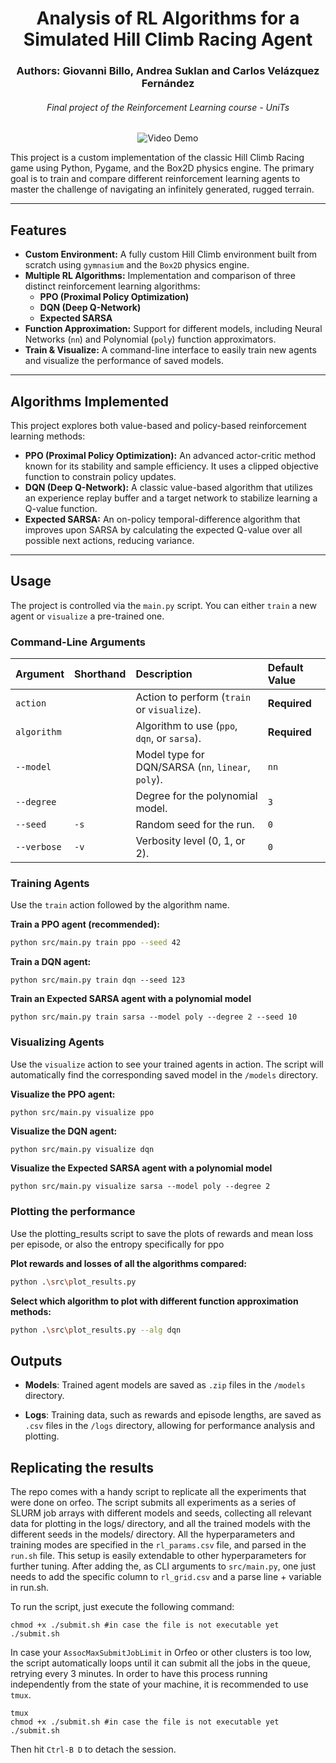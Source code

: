 <div align="center">
    <h1>Analysis of RL Algorithms for a Simulated Hill Climb Racing Agent</h1>
    <h3>Authors: Giovanni Billo, Andrea Suklan and Carlos Velázquez Fernández</h3>
    <h6>Final project of the Reinforcement Learning course - UniTs</h6>
</div>

<div align="center">
    <img src="presentation/images/demo.gif" alt="Video
  Demo" />
</div>

This project is a custom implementation of the classic Hill Climb Racing game using Python, Pygame, and the Box2D physics engine. The primary goal is to train and compare different reinforcement learning agents to master the challenge of navigating an infinitely generated, rugged terrain.

***

## Features

* **Custom Environment:** A fully custom Hill Climb environment built from scratch using `gymnasium` and the `Box2D` physics engine.
* **Multiple RL Algorithms:** Implementation and comparison of three distinct reinforcement learning algorithms:
    * **PPO (Proximal Policy Optimization)**
    * **DQN (Deep Q-Network)**
    * **Expected SARSA**
* **Function Approximation:** Support for different models, including Neural Networks (`nn`) and Polynomial (`poly`) function approximators.
* **Train & Visualize:** A command-line interface to easily train new agents and visualize the performance of saved models.

***

## Algorithms Implemented

This project explores both value-based and policy-based reinforcement learning methods:

* **PPO (Proximal Policy Optimization):** An advanced actor-critic method known for its stability and sample efficiency. It uses a clipped objective function to constrain policy updates.
* **DQN (Deep Q-Network):** A classic value-based algorithm that utilizes an experience replay buffer and a target network to stabilize learning a Q-value function.
* **Expected SARSA:** An on-policy temporal-difference algorithm that improves upon SARSA by calculating the expected Q-value over all possible next actions, reducing variance.

***


## Usage

The project is controlled via the `main.py` script. You can either `train` a new agent or `visualize` a pre-trained one.


### Command-Line Arguments

| Argument | Shorthand | Description | Default Value |
| :--- | :--- | :--- | :--- |
| `action` | | Action to perform (`train` or `visualize`). | **Required** |
| `algorithm` | | Algorithm to use (`ppo`, `dqn`, or `sarsa`). | **Required** |
| `--model` | | Model type for DQN/SARSA (`nn`, `linear`, `poly`). | `nn` |
| `--degree` | | Degree for the polynomial model. | `3` |
| `--seed` | `-s` | Random seed for the run. | `0` |
| `--verbose`| `-v` | Verbosity level (0, 1, or 2). | `0` |


### Training Agents

Use the `train` action followed by the algorithm name.

**Train a PPO agent (recommended):**
```bash
python src/main.py train ppo --seed 42
```

**Train a DQN agent:**
```
python src/main.py train dqn --seed 123
```

**Train an Expected SARSA agent with a polynomial model**
```
python src/main.py train sarsa --model poly --degree 2 --seed 10
```


### Visualizing Agents
Use the `visualize` action to see your trained agents in action. The script will automatically find the corresponding saved model in the `/models` directory.

**Visualize the PPO agent:**
```bash
python src/main.py visualize ppo
```

**Visualize the DQN agent:**
```
python src/main.py visualize dqn
```

**Visualize the Expected SARSA agent with a polynomial model**
```
python src/main.py visualize sarsa --model poly --degree 2
```

### Plotting the performance
Use the plotting_results script to save the plots of rewards and mean loss per episode, or also the entropy specifically for ppo

**Plot rewards and losses of all the algorithms compared:**
```bash
python .\src\plot_results.py
```

**Select which algorithm to plot with different function approximation methods:**
```bash
python .\src\plot_results.py --alg dqn
```


## Outputs

- **Models**: Trained agent models are saved as `.zip` files in the `/models` directory.

- **Logs**: Training data, such as rewards and episode lengths, are saved as `.csv` files in the `/logs` directory, allowing for performance analysis and plotting.

## Replicating the results
The repo comes with a handy script to replicate all the experiments that were done on orfeo.
The script submits all experiments as a series of SLURM job arrays with different models and seeds, collecting all relevant data for plotting in the logs/ directory, and all the trained models with the different seeds in the models/ directory. All the hyperparameters and training modes are specified in the `rl_params.csv` file, and parsed in the `run.sh` file. This setup is easily extendable to other hyperparameters for further tuning. After adding the, as CLI arguments to `src/main.py`, one just needs to add the specific column to `rl_grid.csv` and a parse line + variable in run.sh.

To run the script, just execute the following command:
```
chmod +x ./submit.sh #in case the file is not executable yet
./submit.sh
``` 
In case your `AssocMaxSubmitJobLimit` in Orfeo or other clusters is too low, the script automatically loops until it can submit all the jobs in the queue, retrying every 3 minutes.
In order to have this process running independently from the state of your machine, it is recommended to use `tmux`.
```
tmux
chmod +x ./submit.sh #in case the file is not executable yet
./submit.sh
``` 
Then hit `Ctrl-B D` to detach the session. 
